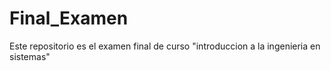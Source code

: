 # Final_Examen
 Este repositorio es el examen final de curso "introduccion a la ingenieria en sistemas"
